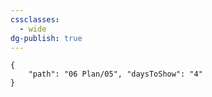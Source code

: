 ```yaml
---
cssclasses:
  - wide
dg-publish: true
---
```


```habittracker
{
	"path": "06 Plan/05", "daysToShow": "4"
}
```